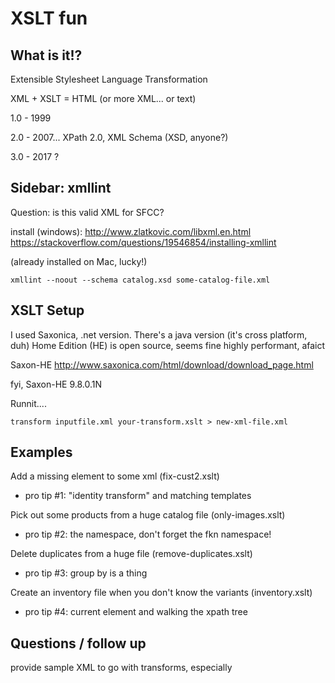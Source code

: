 XSLT fun
=================

What is it!?
-----------
Extensible Stylesheet Language Transformation

XML + XSLT = HTML (or more XML... or text)

1.0 - 1999

2.0 - 2007... XPath 2.0, XML Schema (XSD, anyone?)

3.0 - 2017 ?


Sidebar: xmllint
-------------
Question: is this valid XML for SFCC?

install (windows):
http://www.zlatkovic.com/libxml.en.html
https://stackoverflow.com/questions/19546854/installing-xmllint

(already installed on Mac, lucky!)

`xmllint --noout --schema catalog.xsd some-catalog-file.xml`

XSLT Setup
-----------
I used Saxonica, .net version.
There's a java version
(it's cross platform, duh)
Home Edition (HE) is open source, seems fine
highly performant, afaict

Saxon-HE
http://www.saxonica.com/html/download/download_page.html

fyi, Saxon-HE 9.8.0.1N

Runnit....

`transform inputfile.xml your-transform.xslt > new-xml-file.xml`

Examples
--------------

Add a missing element to some xml (fix-cust2.xslt)
 - pro tip #1: "identity transform" and matching templates

Pick out some products from a huge catalog file (only-images.xslt)
 - pro tip #2: the namespace, don't forget the fkn namespace!

Delete duplicates from a huge file (remove-duplicates.xslt)
 - pro tip #3: group by is a thing

Create an inventory file when you don't know the variants (inventory.xslt)
 - pro tip #4: current element and walking the xpath tree

Questions / follow up
--------------

provide sample XML to go with transforms, especially
